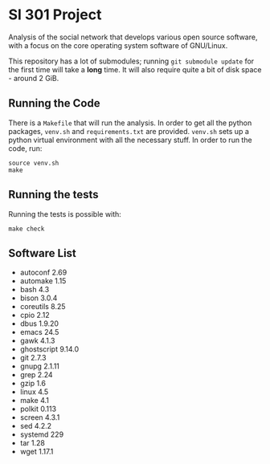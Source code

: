 # SI 301 Project

Analysis of the social network that develops various open source software, with
a focus on the core operating system software of GNU/Linux.

This repository has a lot of submodules; running `git submodule update` for the
first time will take a **long** time. It will also require quite a bit of disk
space - around 2 GiB.

## Running the Code
There is a `Makefile` that will run the analysis. In order to get all the
python packages, `venv.sh` and `requirements.txt` are provided. `venv.sh` sets
up a python virtual environment with all the necessary stuff. In order to run
the code, run:

    source venv.sh
    make

## Running the tests
Running the tests is possible with:

    make check

## Software List

* autoconf 2.69
* automake 1.15
* bash 4.3
* bison 3.0.4
* coreutils 8.25
* cpio 2.12
* dbus 1.9.20
* emacs 24.5
* gawk 4.1.3
* ghostscript 9.14.0
* git 2.7.3
* gnupg 2.1.11
* grep 2.24
* gzip 1.6
* linux 4.5
* make 4.1
* polkit 0.113
* screen 4.3.1
* sed 4.2.2
* systemd 229
* tar 1.28
* wget 1.17.1

